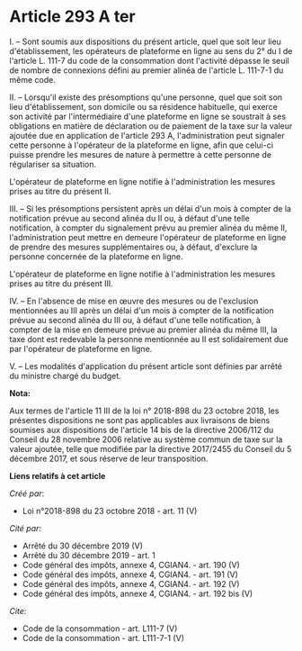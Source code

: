 # Article 293 A ter

I. – Sont soumis aux dispositions du présent article, quel que soit leur lieu d'établissement, les opérateurs de plateforme
en ligne au sens du 2° du I de l'article L. 111-7 du code de la consommation dont l'activité dépasse le seuil de nombre de
connexions défini au premier alinéa de l'article L. 111-7-1 du même code.

II. – Lorsqu'il existe des présomptions qu'une personne, quel que soit son lieu d'établissement, son domicile ou sa résidence
habituelle, qui exerce son activité par l'intermédiaire d'une plateforme en ligne se soustrait à ses obligations en matière
de déclaration ou de paiement de la taxe sur la valeur ajoutée due en application de l'article 293 A, l'administration peut
signaler cette personne à l'opérateur de la plateforme en ligne, afin que celui-ci puisse prendre les mesures de nature à
permettre à cette personne de régulariser sa situation.

L'opérateur de plateforme en ligne notifie à l'administration les mesures prises au titre du présent II.

III. – Si les présomptions persistent après un délai d'un mois à compter de la notification prévue au second alinéa du II ou,
à défaut d'une telle notification, à compter du signalement prévu au premier alinéa du même II, l'administration peut mettre
en demeure l'opérateur de plateforme en ligne de prendre des mesures supplémentaires ou, à défaut, d'exclure la personne
concernée de la plateforme en ligne.

L'opérateur de plateforme en ligne notifie à l'administration les mesures prises au titre du présent III.

IV. – En l'absence de mise en œuvre des mesures ou de l'exclusion mentionnées au III après un délai d'un mois à compter de la
notification prévue au second alinéa du III ou, à défaut d'une telle notification, à compter de la mise en demeure prévue au
premier alinéa du même III, la taxe dont est redevable la personne mentionnée au II est solidairement due par l'opérateur de
plateforme en ligne.

V. – Les modalités d'application du présent article sont définies par arrêté du ministre chargé du budget.

**Nota:**

Aux termes de l'article 11 III de la loi n° 2018-898 du 23 octobre 2018, les présentes dispositions ne sont pas applicables
aux livraisons de biens soumises aux dispositions de l'article 14 bis de la directive 2006/112 du Conseil du 28 novembre 2006
relative au système commun de taxe sur la valeur ajoutée, telle que modifiée par la directive 2017/2455 du Conseil du 5
décembre 2017, et sous réserve de leur transposition.

**Liens relatifs à cet article**

_Créé par_:

  - Loi n°2018-898 du 23 octobre 2018 - art. 11 (V)

_Cité par_:

  - Arrêté du 30 décembre 2019 (V)
  - Arrêté du 30 décembre 2019 - art. 1
  - Code général des impôts, annexe 4, CGIAN4. - art. 190 (V)
  - Code général des impôts, annexe 4, CGIAN4. - art. 191 (V)
  - Code général des impôts, annexe 4, CGIAN4. - art. 192 (V)
  - Code général des impôts, annexe 4, CGIAN4. - art. 192 bis (V)

_Cite_:

  - Code de la consommation - art. L111-7 (V)
  - Code de la consommation - art. L111-7-1 (V)
